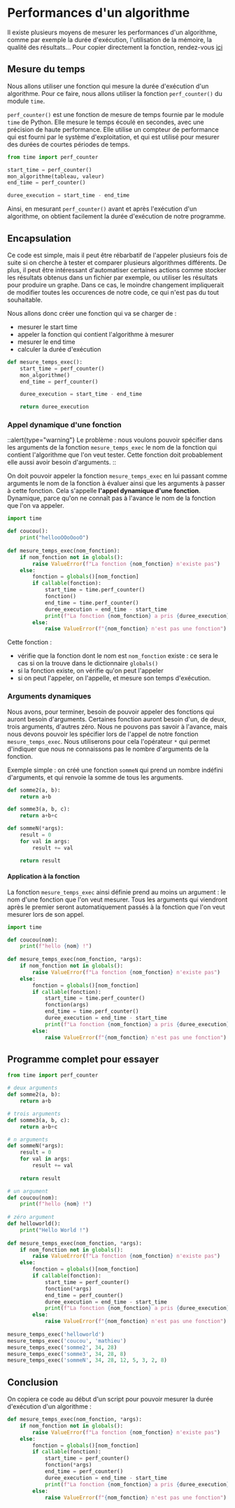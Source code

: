 # Performances d'un algorithme
Il existe plusieurs moyens de mesurer les performances d'un algorithme, comme par exemple la durée d'exécution, l'utilisation de la mémoire, la qualité des résultats... Pour copier directement la fonction, rendez-vous [ici](#conclusion)

## Mesure du temps
Nous allons utiliser une fonction qui mesure la durée d'exécution d'un algorithme. Pour ce faire, nous allons utiliser la fonction `perf_counter()` du module `time`. 

`perf_counter()` est une fonction de mesure de temps fournie par le module `time` de Python. Elle mesure le temps écoulé en secondes, avec une précision de haute performance. Elle utilise un compteur de performance qui est fourni par le système d'exploitation, et qui est utilisé pour mesurer des durées de courtes périodes de temps.

```py
from time import perf_counter

start_time = perf_counter()
mon_algorithme(tableau, valeur)
end_time = perf_counter()

duree_execution = start_time - end_time
```

Ainsi, en mesurant `perf_counter()` avant et après l'exécution d'un algorithme, on obtient facilement la durée d'exécution de notre programme.

## Encapsulation
Ce code est simple, mais il peut être rébarbatif de l'appeler plusieurs fois de suite si on cherche à tester et comparer plusieurs algorithmes différents. De plus, il peut être intéressant d'automatiser certaines actions comme stocker les résultats obtenus dans un fichier par exemple, ou utiliser les résultats pour produire un graphe. Dans ce cas, le moindre changement impliquerait de modifier toutes les occurences de notre code, ce qui n'est pas du tout souhaitable.

Nous allons donc créer une fonction qui va se charger de :
- mesurer le start time
- appeler la fonction qui contient l'algorithme à mesurer
- mesurer le end time
- calculer la durée d'exécution

```py
def mesure_temps_exec():
    start_time = perf_counter()
    mon_algorithme()
    end_time = perf_counter()

    duree_execution = start_time - end_time

    return duree_execution
```

### Appel dynamique d'une fonction
::alert{type="warning"}
Le problème : nous voulons pouvoir spécifier dans les arguments de la fonction `mesure_temps_exec` le nom de la fonction qui contient l'algorithme que l'on veut tester. Cette fonction doit probablement elle aussi avoir besoin d'arguments.
::

On doit pouvoir appeler la fonction `mesure_temps_exec` en lui passant comme arguments le nom de la fonction à évaluer ainsi que les arguments à passer à cette fonction. Cela s'appelle **l'appel dynamique d'une fonction**. Dynamique, parce qu'on ne connaît pas à l'avance le nom de la fonction que l'on va appeler.

```py
import time

def coucou():
    print("hellooOOoOooO")
    
def mesure_temps_exec(nom_fonction):
    if nom_fonction not in globals():
        raise ValueError(f"La fonction {nom_fonction} n'existe pas")
    else:
        fonction = globals()[nom_fonction]
        if callable(fonction):
            start_time = time.perf_counter()
            fonction()
            end_time = time.perf_counter()
            duree_execution = end_time - start_time
            print(f"La fonction {nom_fonction} a pris {duree_execution} secondes pour s'executer")
        else:
            raise ValueError(f"{nom_fonction} n'est pas une fonction")
```

Cette fonction :
- vérifie que la fonction dont le nom est `nom_fonction` existe : ce sera le cas si on la trouve dans le dictionnaire `globals()`
- si la fonction existe, on vérifie qu'on peut l'appeler
- si on peut l'appeler, on l'appelle, et mesure son temps d'exécution.

### Arguments dynamiques
Nous avons, pour terminer, besoin de pouvoir appeler des fonctions qui auront besoin d'arguments. Certaines fonction auront besoin d'un, de deux, trois arguments, d'autres zéro. Nous ne pouvons pas savoir à l'avance, mais nous devons pouvoir les spécifier lors de l'appel de notre fonction `mesure_temps_exec`. Nous utiliserons pour cela l'opérateur `*` qui permet d'indiquer que nous ne connaissons pas le nombre d'arguments de la fonction.

Exemple simple : on créé une fonction `sommeN` qui prend un nombre indéfini d'arguments, et qui renvoie la somme de tous les arguments.

```py
def somme2(a, b):
    return a+b

def somme3(a, b, c):
    return a+b+c

def sommeN(*args):
    result = 0
    for val in args:
        result += val

    return result
```

#### Application à la fonction
La fonction `mesure_temps_exec` ainsi définie prend au moins un argument : le nom d'une fonction que l'on veut mesurer. Tous les arguments qui viendront après le premier seront automatiquement passés à la fonction que l'on veut mesurer lors de son appel.

```py
import time

def coucou(nom):
    print(f"hello {nom} !")
    
def mesure_temps_exec(nom_fonction, *args):
    if nom_fonction not in globals():
        raise ValueError(f"La fonction {nom_fonction} n'existe pas")
    else:
        fonction = globals()[nom_fonction]
        if callable(fonction):
            start_time = time.perf_counter()
            fonction(args)
            end_time = time.perf_counter()
            duree_execution = end_time - start_time
            print(f"La fonction {nom_fonction} a pris {duree_execution} secondes pour s'executer")
        else:
            raise ValueError(f"{nom_fonction} n'est pas une fonction")
```


## Programme complet pour essayer
```py
from time import perf_counter

# deux arguments
def somme2(a, b):
    return a+b

# trois arguments
def somme3(a, b, c):
    return a+b+c

# n arguments
def sommeN(*args):
    result = 0
    for val in args:
        result += val
    
    return result

# un argument
def coucou(nom):
    print(f"hello {nom} !")
    
# zéro argument
def helloworld():
    print("Hello World !")
    
def mesure_temps_exec(nom_fonction, *args):
    if nom_fonction not in globals():
        raise ValueError(f"La fonction {nom_fonction} n'existe pas")
    else:
        fonction = globals()[nom_fonction]
        if callable(fonction):
            start_time = perf_counter()
            fonction(*args)
            end_time = perf_counter()
            duree_execution = end_time - start_time
            print(f"La fonction {nom_fonction} a pris {duree_execution} secondes pour s'executer avec les arguments {args}")
        else:
            raise ValueError(f"{nom_fonction} n'est pas une fonction")
        
mesure_temps_exec('helloworld')
mesure_temps_exec('coucou', 'mathieu')
mesure_temps_exec('somme2', 34, 28)
mesure_temps_exec('somme3', 34, 28, 8)
mesure_temps_exec('sommeN', 34, 28, 12, 5, 3, 2, 8)
```

## Conclusion
On copiera ce code au début d'un script pour pouvoir mesurer la durée d'exécution d'un algorithme :

```py
def mesure_temps_exec(nom_fonction, *args):
    if nom_fonction not in globals():
        raise ValueError(f"La fonction {nom_fonction} n'existe pas")
    else:
        fonction = globals()[nom_fonction]
        if callable(fonction):
            start_time = perf_counter()
            fonction(*args)
            end_time = perf_counter()
            duree_execution = end_time - start_time
            print(f"La fonction {nom_fonction} a pris {duree_execution} secondes pour s'executer avec les arguments {args}")
        else:
            raise ValueError(f"{nom_fonction} n'est pas une fonction")
```